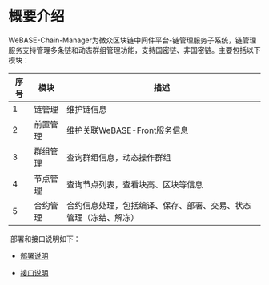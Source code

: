 # 概要介绍
​	WeBASE-Chain-Manager为微众区块链中间件平台-链管理服务子系统，链管理服务支持管理多条链和动态群组管理功能，支持国密链、非国密链。主要包括以下模块：

| 序号 | 模块     | 描述                                                         |
| ---- | -------- | ------------------------------------------------------------ |
| 1    | 链管理   | 维护链信息                                                   |
| 2    | 前置管理 | 维护关联WeBASE-Front服务信息                                 |
| 3    | 群组管理 | 查询群组信息，动态操作群组                                   |
| 4    | 节点管理 | 查询节点列表，查看块高、区块等信息                           |
| 5    | 合约管理 | 合约信息处理，包括编译、保存、部署、交易、状态管理（冻结、解冻） |

​	部署和接口说明如下：

- [部署说明](./install.md)

- [接口说明](./interface.md)
